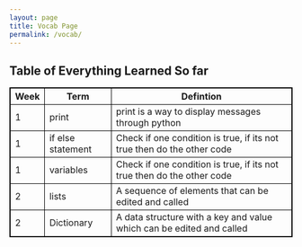 ```yaml
---
layout: page
title: Vocab Page
permalink: /vocab/
---
```


<html>
<style>
table, th, td {
  border:1px solid black;
}
</style>
<body>

<h2>Table of Everything Learned So far</h2>

<table style="width:100%">
  <tr>
    <th>Week</th>
    <th>Term</th>
    <th>Defintion</th>
  </tr>
  <tr>
    <td>1</td>
    <td>print</td>
    <td>print is a way to display messages through python</td>
  </tr>
  <tr>
    <td>1</td>
    <td>if else statement</td>
    <td>Check if one condition is true, if its not true then do the other code</td>
  </tr>
  <tr>
    <td>1</td>
    <td>variables</td>
    <td>Check if one condition is true, if its not true then do the other code</td>
  </tr>
   <tr>
    <td>2</td>
    <td>lists</td>
    <td>A sequence of elements that can be edited and called</td>
  </tr>
   <tr>
    <td>2</td>
    <td>Dictionary</td>
    <td>A data structure with a key and value which can be edited and called</td>
  </tr>
</table>


</body>
</html>